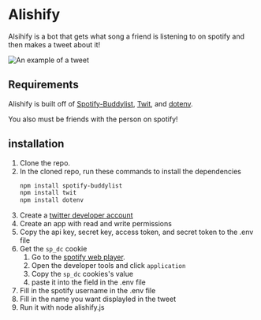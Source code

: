 # Alishify
Alsihify is a bot that gets what song a friend is listening to on spotify and then makes a tweet about it!

![An example of a tweet](https://i.imgur.com/tAAIJsM.png)

## Requirements
Alishify is built off of [Spotify-Buddylist](https://github.com/valeriangalliat/spotify-buddylist), [Twit](https://github.com/ttezel/twit), and [dotenv](https://github.com/motdotla/dotenv).

You also must be friends with the person on spotify!

## installation
1. Clone the repo.
2. In the cloned repo, run these commands to install the dependencies
   ```bash 
   npm install spotify-buddylist
   npm install twit
   npm install dotenv
   ```
3. Create a [twitter developer account](https://developer.twitter.com/en/support/twitter-api/developer-account)
4. Create an app with read and write permissions
5. Copy the api key, secret key, access token, and secret token to the .env file
6. Get the ``sp_dc`` cookie
   1. Go to the [spotify web player](https://open.spotify.com/).
   2. Open the developer tools and click ```application```
   3. Copy the ``sp_dc`` cookies's value
   4. paste it into the field in the .env file
7. Fill in the spotify username in the .env file
8. Fill in the name you want displayled in the tweet
9. Run it with node alishify.js